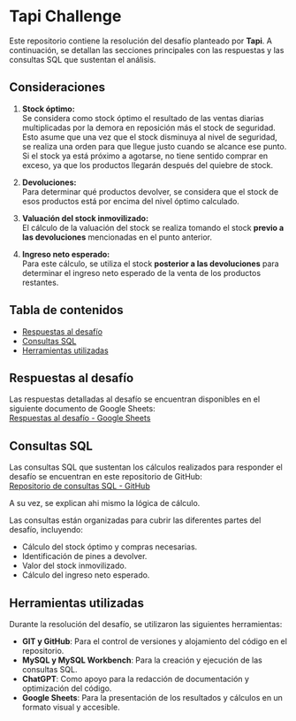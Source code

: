 # Tapi Challenge

Este repositorio contiene la resolución del desafío planteado por **Tapi**. A continuación, se detallan las secciones principales con las respuestas y las consultas SQL que sustentan el análisis.

## Consideraciones

1. **Stock óptimo:**  
   Se considera como stock óptimo el resultado de las ventas diarias multiplicadas por la demora en reposición más el stock de seguridad. Esto asume que una vez que el stock disminuya al nivel de seguridad, se realiza una orden para que llegue justo cuando se alcance ese punto. Si el stock ya está próximo a agotarse, no tiene sentido comprar en exceso, ya que los productos llegarán después del quiebre de stock.

2. **Devoluciones:**  
   Para determinar qué productos devolver, se considera que el stock de esos productos está por encima del nivel óptimo calculado.

3. **Valuación del stock inmovilizado:**  
   El cálculo de la valuación del stock se realiza tomando el stock **previo a las devoluciones** mencionadas en el punto anterior.

4. **Ingreso neto esperado:**  
   Para este cálculo, se utiliza el stock **posterior a las devoluciones** para determinar el ingreso neto esperado de la venta de los productos restantes.

## Tabla de contenidos
- [Respuestas al desafío](#respuestas-al-desafío)
- [Consultas SQL](#consultas-sql)
- [Herramientas utilizadas](#herramientas-utilizadas)

## Respuestas al desafío
Las respuestas detalladas al desafío se encuentran disponibles en el siguiente documento de Google Sheets:  
[Respuestas al desafío - Google Sheets](https://docs.google.com/spreadsheets/d/10SQOwOGhdg-k30dsLVdzXhAceN0gsvO1kW9Kldu_1yw/edit?usp=sharing)  

## Consultas SQL
Las consultas SQL que sustentan los cálculos realizados para responder el desafío se encuentran en este repositorio de GitHub:  
[Repositorio de consultas SQL - GitHub](https://github.com/Vverty/tapi_challenge)

A su vez, se explican ahi mismo la lógica de cálculo.

Las consultas están organizadas para cubrir las diferentes partes del desafío, incluyendo:  
- Cálculo del stock óptimo y compras necesarias.  
- Identificación de pines a devolver.  
- Valor del stock inmovilizado.  
- Cálculo del ingreso neto esperado.  

## Herramientas utilizadas
Durante la resolución del desafío, se utilizaron las siguientes herramientas:  
- **GIT y GitHub**: Para el control de versiones y alojamiento del código en el repositorio.  
- **MySQL y MySQL Workbench**: Para la creación y ejecución de las consultas SQL.  
- **ChatGPT**: Como apoyo para la redacción de documentación y optimización del código.  
- **Google Sheets**: Para la presentación de los resultados y cálculos en un formato visual y accesible.  






